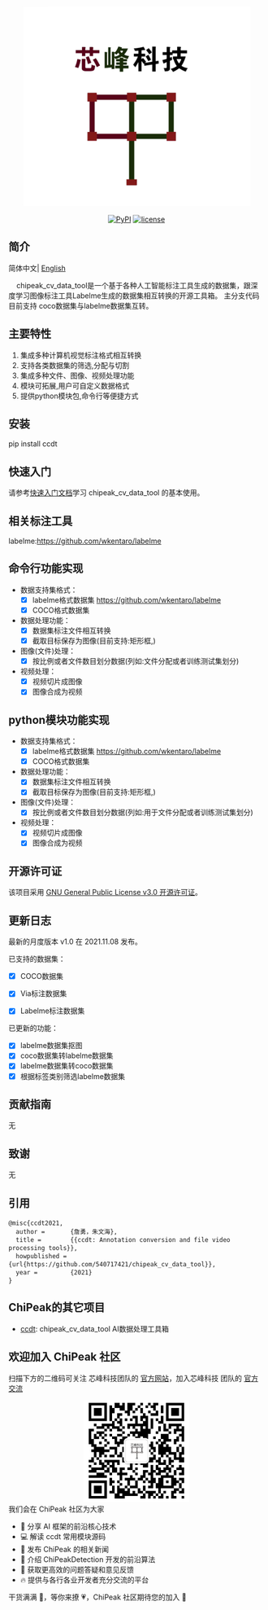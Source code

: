 <div align="center">
  <img src="resources/LOGO.png" width="450"/>
  <center>

  [![PyPI](https://img.shields.io/badge/pypi-v1.0.0-blue)](https://pypi.org/project/ccdt/)
  [![license](https://img.shields.io/badge/license-GNU%20General%20Public%20License-green)](https://github.com/540717421/chipeak_cv_data_tool/blob/main/LICENSE)

  </center>
</div>


## 简介
简体中文| [English](README_EN.md)

&nbsp;&nbsp;&nbsp;&nbsp;chipeak_cv_data_tool是一个基于各种人工智能标注工具生成的数据集，跟深度学习图像标注工具Labelme生成的数据集相互转换的开源工具箱。
主分支代码目前支持 coco数据集与labelme数据集互转。


## 主要特性
1. 集成多种计算机视觉标注格式相互转换
2. 支持各类数据集的筛选,分配与切割
3. 集成多种文件、图像、视频处理功能
4. 模块可拓展,用户可自定义数据格式
5. 提供python模块包,命令行等便捷方式

## 安装

pip install ccdt

## 快速入门
请参考[快速入门文档](docs/get_started.md)学习 chipeak_cv_data_tool 的基本使用。


## 相关标注工具
labelme:https://github.com/wkentaro/labelme

## 命令行功能实现
* 数据支持集格式：
    - [x] labelme格式数据集 https://github.com/wkentaro/labelme
    - [x] COCO格式数据集
* 数据处理功能：
    - [x] 数据集标注文件相互转换
    - [x] 截取目标保存为图像(目前支持:矩形框,)
* 图像(文件)处理：
    - [x] 按比例或者文件数目划分数据(列如:文件分配或者训练测试集划分)    
* 视频处理：
    - [x] 视频切片成图像
    - [x] 图像合成为视频

## python模块功能实现
* 数据支持集格式：
    - [x] labelme格式数据集 https://github.com/wkentaro/labelme
    - [x] COCO格式数据集
* 数据处理功能：
    - [x] 数据集标注文件相互转换
    - [x] 截取目标保存为图像(目前支持:矩形框,)
* 图像(文件)处理：
    - [x] 按比例或者文件数目划分数据(列如:用于文件分配或者训练测试集划分)
* 视频处理：
    - [x] 视频切片成图像
    - [x] 图像合成为视频

## 开源许可证

该项目采用 [GNU General Public License v3.0 开源许可证](LICENSE)。

## 更新日志

最新的月度版本 v1.0 在 2021.11.08 发布。

已支持的数据集：

- [x] COCO数据集
- [x] Via标注数据集
- [x] Labelme标注数据集


已更新的功能：

- [x] labelme数据集抠图
- [x] coco数据集转labelme数据集
- [x] labelme数据集转coco数据集
- [x] 根据标签类别筛选labelme数据集

## 贡献指南

无

## 致谢

无

## 引用

```
@misc{ccdt2021,
  author =       {詹勇，朱文海},
  title =        {{ccdt: Annotation conversion and file video processing tools}},
  howpublished = {url{https://github.com/540717421/chipeak_cv_data_tool}},
  year =         {2021}
}
```
## ChiPeak的其它项目

- [ccdt](https://github.com/540717421/chipeak_data_tool): chipeak_cv_data_tool AI数据处理工具箱


## 欢迎加入 ChiPeak 社区

扫描下方的二维码可关注 芯峰科技团队的 [官方网站](http://http://www.chipeak.com/)，加入芯峰科技 团队的 [官方交流](http://www.chipeak.com/account/login)
<div align="center">
<img src="/resources/xf_rq_code.png" height="200" />
</div>
我们会在 ChiPeak 社区为大家

- 📢 分享 AI 框架的前沿核心技术
- 💻 解读 ccdt 常用模块源码
- 📰 发布 ChiPeak 的相关新闻
- 🚀 介绍 ChiPeakDetection 开发的前沿算法
- 🏃 获取更高效的问题答疑和意见反馈
- 🔥 提供与各行各业开发者充分交流的平台

干货满满 📘，等你来撩 💗，ChiPeak 社区期待您的加入 👬

